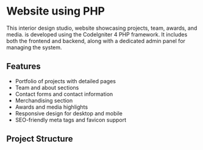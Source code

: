 # Website using PHP

This interior design studio, website showcasing projects, team, awards, and media. is developed using the CodeIgniter 4 PHP framework. It includes both the frontend and backend, along with a dedicated admin panel for managing the system.

## Features

- Portfolio of projects with detailed pages
- Team and about sections
- Contact forms and contact information
- Merchandising section
- Awards and media highlights
- Responsive design for desktop and mobile
- SEO-friendly meta tags and favicon support

## Project Structure

